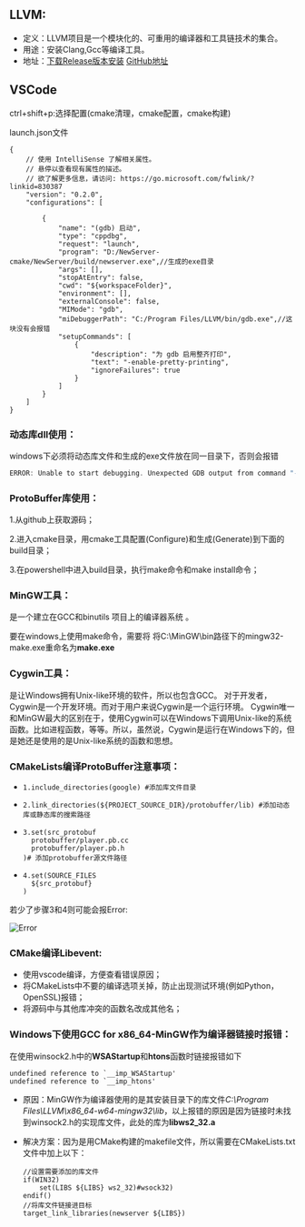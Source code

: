 ## LLVM:

- 定义：LLVM项目是一个模块化的、可重用的编译器和工具链技术的集合。
- 用途：安装Clang,Gcc等编译工具。
- 地址：[下载Release版本安装](http://releases.llvm.org/6.0.0/)            [GitHub地址](https://github.com/skylife12138/llvm-project/releases)

## VSCode

ctrl+shift+p:选择配置(cmake清理，cmake配置，cmake构建)

launch.json文件

```
{
    // 使用 IntelliSense 了解相关属性。 
    // 悬停以查看现有属性的描述。
    // 欲了解更多信息，请访问: https://go.microsoft.com/fwlink/?linkid=830387
    "version": "0.2.0",
    "configurations": [
        
        {
            "name": "(gdb) 启动",
            "type": "cppdbg",
            "request": "launch",
            "program": "D:/NewServer-cmake/NewServer/build/newserver.exe",//生成的exe目录
            "args": [],
            "stopAtEntry": false,
            "cwd": "${workspaceFolder}",
            "environment": [],
            "externalConsole": false,
            "MIMode": "gdb",
            "miDebuggerPath": "C:/Program Files/LLVM/bin/gdb.exe",//这块没有会报错
            "setupCommands": [
                {
                    "description": "为 gdb 启用整齐打印",
                    "text": "-enable-pretty-printing",
                    "ignoreFailures": true
                }
            ]
        }
    ]
}
```



### 动态库dll使用：

windows下必须将动态库文件和生成的exe文件放在同一目录下，否则会报错

```c++
ERROR: Unable to start debugging. Unexpected GDB output from command "-exec-run". During startup program exited with code 0xc000007b.
```

### ProtoBuffer库使用：

1.从github上获取源码；

2.进入cmake目录，用cmake工具配置(Configure)和生成(Generate)到下面的build目录；

3.在powershell中进入build目录，执行make命令和make install命令；

### MinGW工具：

 是一个建立在GCC和binutils 项目上的编译器系统 。

要在windows上使用make命令，需要将 将C:\MinGW\bin路径下的mingw32-make.exe重命名为**make.exe**

###  Cygwin工具：

是让Windows拥有Unix-like环境的软件，所以也包含GCC。
对于开发者，Cygwin是一个开发环境。而对于用户来说Cygwin是一个运行环境。
Cygwin唯一和MinGW最大的区别在于，使用Cygwin可以在Windows下调用Unix-like的系统函数。比如进程函数，等等。所以，虽然说，Cygwin是运行在Windows下的，但是她还是使用的是Unix-like系统的函数和思想。

### CMakeLists编译ProtoBuffer注意事项：

- ``` 
  1.include_directories(google) #添加库文件目录
  ```

- ```
  2.link_directories(${PROJECT_SOURCE_DIR}/protobuffer/lib) #添加动态库或静态库的搜索路径
  ```

- ```
  3.set(src_protobuf
    protobuffer/player.pb.cc
    protobuffer/player.pb.h
  )# 添加protobuffer源文件路径
  ```

- ```
  4.set(SOURCE_FILES
    ${src_protobuf}
  )
  ```

若少了步骤3和4则可能会报Error:

![Error](C:\Users\duoyi\Desktop\123.jpg)

### CMake编译Libevent:

- 使用vscode编译，方便查看错误原因；
- 将CMakeLists中不要的编译选项关掉，防止出现测试环境(例如Python，OpenSSL)报错；
- 将源码中与其他库冲突的函数名改成其他名；

### Windows下使用GCC for x86_64-MinGW作为编译器链接时报错：

在使用winsock2.h中的**WSAStartup**和**htons**函数时链接报错如下

```
undefined reference to `__imp_WSAStartup'
undefined reference to `__imp_htons'
```

- 原因：MinGW作为编译器使用的是其安装目录下的库文件*C:\Program Files\LLVM\x86_64-w64-mingw32\lib*，以上报错的原因是因为链接时未找到winsock2.h的实现库文件，此处的库为**libws2_32.a**

- 解决方案：因为是用CMake构建的makefile文件，所以需要在CMakeLists.txt文件中加上以下：

  ```
  //设置需要添加的库文件
  if(WIN32)
      set(LIBS ${LIBS} ws2_32)#wsock32)
  endif()
  //将库文件链接进目标
  target_link_libraries(newserver ${LIBS})
  ```

  